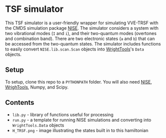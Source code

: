 # TSF simulator

This TSF simulator is a user-friendly wrapper for simulating VVE-TRSF with the CMDS simulation package [NISE](https://github.com/wright-group/NISE).  The simulator considers a system with two vibrational modes (`I` and `i`), and their two-quantum modes (overtones and combination band).  There are two electronic states (`a` and `b`) that can be accessed from the two-quantum states.  The simulator includes functions to easily convert `NISE.lib.scan.Scan` objects into [WrightTools](http://wright.tools/en/master/)'s `Data` objects.  

## Setup

To setup, clone this repo to a `PYTHONPATH` folder.  You will also need [NISE](https://github.com/wright-group/NISE), [WrighTools](http://wright.tools/en/master/install.html), Numpy, and Scipy.

## Contents

* `lib.py` - library of functions useful for processing
* `run.py` - a template for running NISE simulations and converting into `WrightTools.Data` objects
* `H_TRSF.png` - image illustrating the states built in to this hamiltonian


